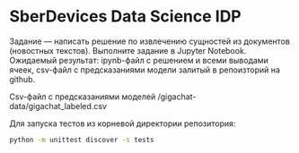 # SberDevices Data Science IDP

Задание — написать решение по извлечению сущностей из документов (новостных текстов). Выполните задание в Jupyter Notebook. Ожидаемый результат: ipynb-файл с решением и всеми выводами ячеек, csv-файл с предсказаниями модели залитый в репоизторий на github.

Csv-файл с предсказаниями моделей /gigachat-data/gigachat_labeled.csv

Для запуска тестов из корневой директории репозитория:

```bash
python -m unittest discover -s tests
```